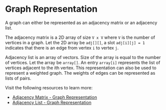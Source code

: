 # Graph Representation

A graph can either be represented as an adjacency matrix or an adjacency list.

The adjacency matrix is a 2D array of size `V x V` where `V` is the number of vertices in a graph. Let the 2D array be `adj[][]`, a slot `adj[i][j] = 1` indicates that there is an edge from vertex `i` to vertex `j`.

Adjacency list is an array of vectors. Size of the array is equal to the number of vertices. Let the array be `array[]`. An entry `array[i]` represents the list of vertices adjacent to the ith vertex. This representation can also be used to represent a weighted graph. The weights of edges can be represented as lists of pairs.

Visit the following resources to learn more:

- [Adjacency Matrix - Graph Representation](https://www.programiz.com/dsa/graph-adjacency-matrix)
- [Adjacency List - Graph Representation](https://www.programiz.com/dsa/graph-adjacency-list)
